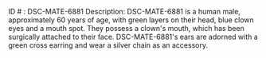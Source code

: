 ID # : DSC-MATE-6881
Description: DSC-MATE-6881 is a human male, approximately 60 years of age, with green layers on their head, blue clown eyes and a mouth spot. They possess a clown's mouth, which has been surgically attached to their face. DSC-MATE-6881's ears are adorned with a green cross earring and wear a silver chain as an accessory.